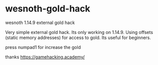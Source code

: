 # wesnoth-gold-hack
wesnoth 1.14.9 external gold hack

Very simple external gold hack. Its only working on 1.14.9. 
Using offsets (static memory addresses) for access to gold.
Its useful for beginners.

press numpad1 for increase the gold

thanks https://gamehacking.academy/
